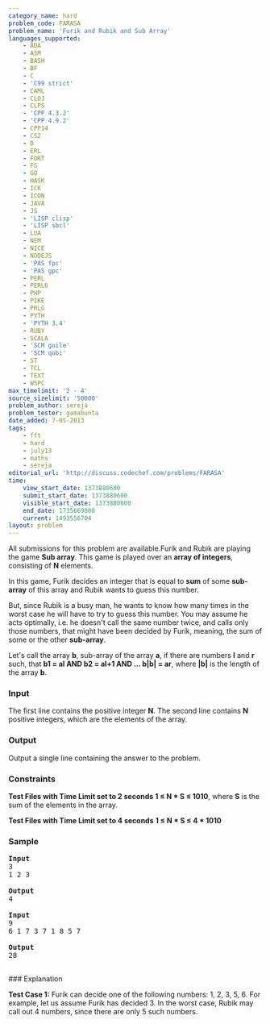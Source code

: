 ```yaml
---
category_name: hard
problem_code: FARASA
problem_name: 'Furik and Rubik and Sub Array'
languages_supported:
    - ADA
    - ASM
    - BASH
    - BF
    - C
    - 'C99 strict'
    - CAML
    - CLOJ
    - CLPS
    - 'CPP 4.3.2'
    - 'CPP 4.9.2'
    - CPP14
    - CS2
    - D
    - ERL
    - FORT
    - FS
    - GO
    - HASK
    - ICK
    - ICON
    - JAVA
    - JS
    - 'LISP clisp'
    - 'LISP sbcl'
    - LUA
    - NEM
    - NICE
    - NODEJS
    - 'PAS fpc'
    - 'PAS gpc'
    - PERL
    - PERL6
    - PHP
    - PIKE
    - PRLG
    - PYTH
    - 'PYTH 3.4'
    - RUBY
    - SCALA
    - 'SCM guile'
    - 'SCM qobi'
    - ST
    - TCL
    - TEXT
    - WSPC
max_timelimit: '2 - 4'
source_sizelimit: '50000'
problem_author: sereja
problem_tester: gamabunta
date_added: 7-05-2013
tags:
    - fft
    - hard
    - july13
    - maths
    - sereja
editorial_url: 'http://discuss.codechef.com/problems/FARASA'
time:
    view_start_date: 1373880600
    submit_start_date: 1373880600
    visible_start_date: 1373880600
    end_date: 1735669800
    current: 1493556704
layout: problem
---
```

All submissions for this problem are available.Furik and Rubik are playing the game **Sub array**. This game is played over an **array of integers**, consisting of **N** elements.

In this game, Furik decides an integer that is equal to **sum** of some **sub-array** of this array and Rubik wants to guess this number.

But, since Rubik is a busy man, he wants to know how many times in the worst case he will have to try to guess this number. You may assume he acts optimally, i.e. he doesn't call the same number twice, and calls only those numbers, that might have been decided by Furik, meaning, the sum of some or the other **sub-array**.

Let's call the array **b**, sub-array of the array **a**, if there are numbers **l** and **r** such, that **b1 = al AND b2 = al+1 AND ... b|b| = ar**, where **|b|** is the length of the array **b**.

### Input

The first line contains the positive integer **N**. The second line contains **N** positive integers, which are the elements of the array.

### Output

Output a single line containing the answer to the problem.

### Constraints

**Test Files with Time Limit set to 2 seconds**
**1 ≤ N \* S ≤ 1010**, where **S** is the sum of the elements in the array.

**Test Files with Time Limit set to 4 seconds**
**1 ≤ N \* S ≤ 4 \* 1010**

### Sample

<pre>
<b>Input</b>
3
1 2 3

<b>Output</b>
4

<b>Input</b>
9
6 1 7 3 7 1 8 5 7

<b>Output</b>
28

</pre>### Explanation

**Test Case 1:** Furik can decide one of the following numbers: 1, 2, 3, 5, 6. For example, let us assume Furik has decided 3. In the worst case, Rubik may call out 4 numbers, since there are only 5 such numbers.
